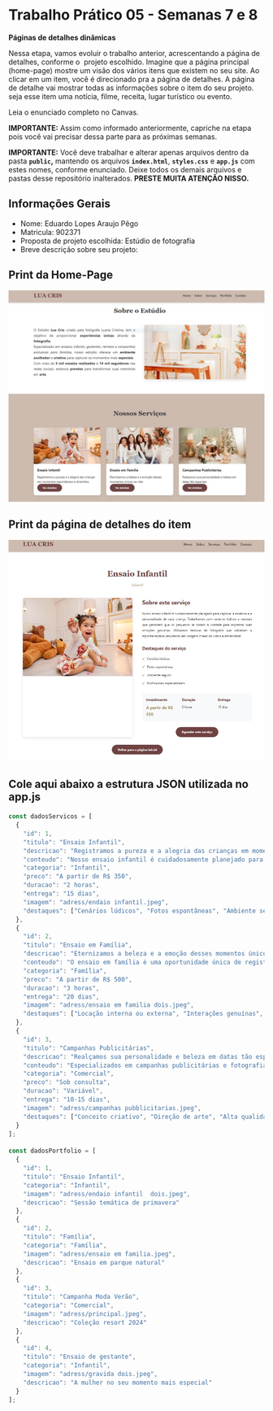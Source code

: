 # Trabalho Prático 05 - Semanas 7 e 8

**Páginas de detalhes dinâmicas**

Nessa etapa, vamos evoluir o trabalho anterior, acrescentando a página de detalhes, conforme o  projeto escolhido. Imagine que a página principal (home-page) mostre um visão dos vários itens que existem no seu site. Ao clicar em um item, você é direcionado pra a página de detalhes. A página de detalhe vai mostrar todas as informações sobre o item do seu projeto. seja esse item uma notícia, filme, receita, lugar turístico ou evento.

Leia o enunciado completo no Canvas. 

**IMPORTANTE:** Assim como informado anteriormente, capriche na etapa pois você vai precisar dessa parte para as próximas semanas. 

**IMPORTANTE:** Você deve trabalhar e alterar apenas arquivos dentro da pasta **`public`,** mantendo os arquivos **`index.html`**, **`styles.css`** e **`app.js`** com estes nomes, conforme enunciado. Deixe todos os demais arquivos e pastas desse repositório inalterados. **PRESTE MUITA ATENÇÃO NISSO.**

## Informações Gerais

- Nome: Eduardo Lopes Araujo Pêgo
- Matricula: 902371
- Proposta de projeto escolhida: Estúdio de fotografia
- Breve descrição sobre seu projeto:

## Print da Home-Page

![alt text](image.png)

## Print da página de detalhes do item

![alt text](image-1.png)

## Cole aqui abaixo a estrutura JSON utilizada no app.js


```javascript
const dadosServicos = [
  {
    "id": 1,
    "titulo": "Ensaio Infantil",
    "descricao": "Registramos a pureza e a alegria das crianças em momentos espontâneos e divertidos.",
    "conteudo": "Nosso ensaio infantil é cuidadosamente planejado para capturar a essência e a personalidade de cada criança. Trabalhamos com cenários lúdicos e naturais que permitem que os pequenos se sintam à vontade para expressar suas emoções genuínas. Utilizamos técnicas de fotografia que valorizam a espontaneidade, resultando em imagens cheias de vida e autenticidade.",
    "categoria": "Infantil",
    "preco": "A partir de R$ 350",
    "duracao": "2 horas",
    "entrega": "15 dias",
    "imagem": "adress/endaio infantil.jpeg",
    "destaques": ["Cenários lúdicos", "Fotos espontâneas", "Ambiente seguro", "Profissionais especializados"]
  },
  {
    "id": 2,
    "titulo": "Ensaio em Família",
    "descricao": "Eternizamos a beleza e a emoção desses momentos únicos na vida.",
    "conteudo": "O ensaio em família é uma oportunidade única de registrar o amor e a conexão entre seus entes queridos. Trabalhamos tanto em estúdio quanto em locações externas, adaptando-nos ao estilo e personalidade de cada família. Nossas sessões são descontraídas e divertidas, focadas em capturar interações genuínas e momentos especiais que contarão a história da sua família por gerações.",
    "categoria": "Família",
    "preco": "A partir de R$ 500",
    "duracao": "3 horas",
    "entrega": "20 dias",
    "imagem": "adress/ensaio em familia dois.jpeg",
    "destaques": ["Locação interna ou externa", "Interações genuínas", "Orientação de styling", "Fotos para todas as gerações"]
  },
  {
    "id": 3,
    "titulo": "Campanhas Publicitárias",
    "descricao": "Realçamos sua personalidade e beleza em datas tão especiais.",
    "conteudo": "Especializados em campanhas publicitárias e fotografia comercial, criamos imagens que comunicam efetivamente a identidade da sua marca. Desenvolvemos conceitos criativos aliados à técnica fotográfica para produzir material visual de alto impacto. Trabalhamos com produtos, serviços, moda e retratos corporativos, sempre com atenção aos detalhes e à qualidade final.",
    "categoria": "Comercial",
    "preco": "Sob consulta",
    "duracao": "Variável",
    "entrega": "10-15 dias",
    "imagem": "adress/campanhas pubblicitarias.jpeg",
    "destaques": ["Conceito criativo", "Direção de arte", "Alta qualidade técnica", "Versatilidade de uso"]
  }
];

const dadosPortfolio = [
  {
    "id": 1,
    "titulo": "Ensaio Infantil",
    "categoria": "Infantil",
    "imagem": "adress/endaio infantil  dois.jpeg",
    "descricao": "Sessão temática de primavera"
  },
  {
    "id": 2,
    "titulo": "Família",
    "categoria": "Família",
    "imagem": "adress/ensaio em familia.jpeg",
    "descricao": "Ensaio em parque natural"
  },
  {
    "id": 3,
    "titulo": "Campanha Moda Verão",
    "categoria": "Comercial",
    "imagem": "adress/principal.jpeg",
    "descricao": "Coleção resort 2024"
  },
  {
    "id": 4,
    "titulo": "Ensaio de gestante",
    "categoria": "Infantil",
    "imagem": "adress/gravida dois.jpeg",
    "descricao": "A mulher no seu momento mais especial"
  }
];